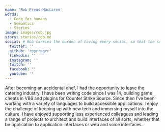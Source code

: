 ```yaml
---
name: 'Rob Preus-MacLaren'
words:
  - Code for humans
  - Semantics
  - Stories
image: images/rob.jpg
story: stories/rob.md
social: # Rob carries the burden of having every social, so that the schema is correctly generated
  twitter: ''
  github: 'rpprroger'
  linkedin: ''
  instagram: ''
  twitch: ''
  facebook: ''
  youtube: ''
---
```


After becoming an accidental chef, I had the opportunity to leave the catering industry. I have been writing code since I was 14, building game cheats in VB6 and plugins for Counter Strike Source. Since then I've been working with a variety of languages to build accessible applications. I enjoy the challenge of keeping up with new tech and immersing myself into the culture. I have enjoyed supporting less experienced colleagues and leading a range of projects to architect and build interfaces of all sorts, whether that be application to application interfaces or web and voice interfaces.
